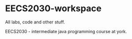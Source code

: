# EECS2030-workspace
All labs, code and other stuff. 

EECS2030 - intermediate java programming course at york. 

